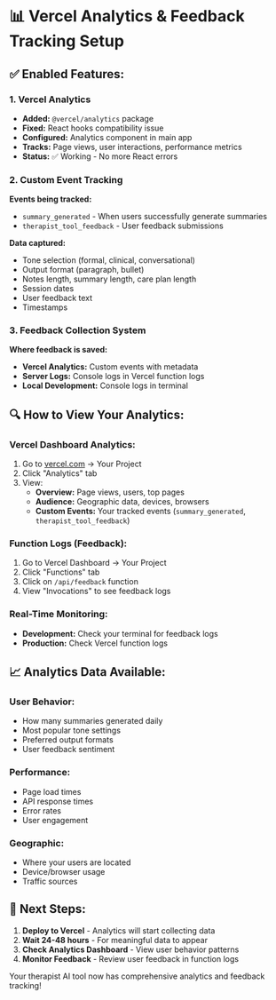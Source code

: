 # 📊 Vercel Analytics & Feedback Tracking Setup

## ✅ Enabled Features:

### 1. Vercel Analytics
- **Added:** `@vercel/analytics` package  
- **Fixed:** React hooks compatibility issue
- **Configured:** Analytics component in main app
- **Tracks:** Page views, user interactions, performance metrics
- **Status:** ✅ Working - No more React errors

### 2. Custom Event Tracking
**Events being tracked:**
- `summary_generated` - When users successfully generate summaries
- `therapist_tool_feedback` - User feedback submissions

**Data captured:**
- Tone selection (formal, clinical, conversational)
- Output format (paragraph, bullet)
- Notes length, summary length, care plan length
- Session dates
- User feedback text
- Timestamps

### 3. Feedback Collection System
**Where feedback is saved:**
- **Vercel Analytics:** Custom events with metadata
- **Server Logs:** Console logs in Vercel function logs
- **Local Development:** Console logs in terminal

## 🔍 How to View Your Analytics:

### Vercel Dashboard Analytics:
1. Go to [vercel.com](https://vercel.com) → Your Project
2. Click "Analytics" tab
3. View:
   - **Overview:** Page views, users, top pages
   - **Audience:** Geographic data, devices, browsers
   - **Custom Events:** Your tracked events (`summary_generated`, `therapist_tool_feedback`)

### Function Logs (Feedback):
1. Go to Vercel Dashboard → Your Project
2. Click "Functions" tab
3. Click on `/api/feedback` function
4. View "Invocations" to see feedback logs

### Real-Time Monitoring:
- **Development:** Check your terminal for feedback logs
- **Production:** Check Vercel function logs

## 📈 Analytics Data Available:

### User Behavior:
- How many summaries generated daily
- Most popular tone settings
- Preferred output formats
- User feedback sentiment

### Performance:
- Page load times
- API response times
- Error rates
- User engagement

### Geographic:
- Where your users are located
- Device/browser usage
- Traffic sources

## 🚀 Next Steps:

1. **Deploy to Vercel** - Analytics will start collecting data
2. **Wait 24-48 hours** - For meaningful data to appear
3. **Check Analytics Dashboard** - View user behavior patterns
4. **Monitor Feedback** - Review user feedback in function logs

Your therapist AI tool now has comprehensive analytics and feedback tracking!